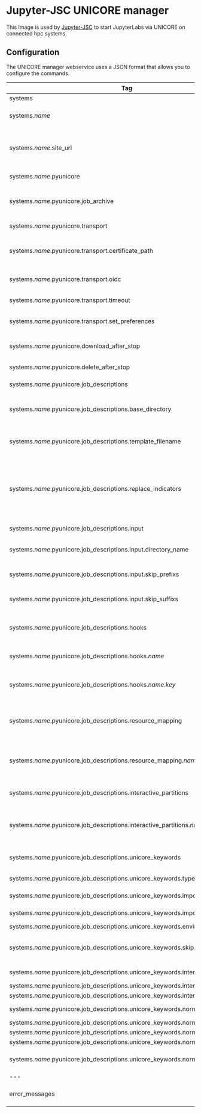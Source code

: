 # Jupyter-JSC UNICORE manager

This Image is used by [Jupyter-JSC](https://jupyter-jsc.fz-juelich.de) to start JupyterLabs via UNICORE on connected hpc systems.

## Configuration
The UNICORE manager webservice uses a JSON format that allows you to configure the commands.  
  
| Tag | Type | Description |
| ------ | ------ | ------ |
| systems | Dict | System specific configuration |
| systems._name_ | Dict | Required to define system specific configuration for system _name_ |
| systems._name_.site_url | String | Target to communicate with. Most of the time it's a UNICORE Gateway. Default: https://localhost:8080/DEMO-SITE/rest/core |
| systems._name_.pyunicore | Dict | UNICORE speicific configuration. |
| systems._name_.pyunicore.job_archive | String | Path. UNICORE manager service will store files of stopped jobs there. Default: /tmp |
| systems._name_.pyunicore.transport | Dict | UNICORE Transport speicific configuration. |
| systems._name_.pyunicore.transport.certificate_path | String or False | Path to certificate authority file of UNICORE Gateway. False: certificate not verified. Default: False |
| systems._name_.pyunicore.transport.oidc | Boolean | Defines oidc parameter for UNICORE transport. Default: True |
| systems._name_.pyunicore.transport.timeout | Integer | Timeout when communication with UNICORE. Default 120. |
| systems._name_.pyunicore.transport.set_preferences | Boolean | Defines set_preferences parameter for UNICORE transport. Default: True |
| systems._name_.pyunicore.download_after_stop  | Boolean | Download files in job directory, after job was stopped. Default: False |
| systems._name_.pyunicore.delete_after_stop  | Boolean | Delete job directory, after job was stopped. Default: False |
| systems._name_.pyunicore.job_descriptions | Dict | Job Description specific configuration. |
| systems._name_.pyunicore.job_descriptions.base_directory | String | Path to directory where job descriptions are stored. Default: /mnt/config/job_descriptions |
| systems._name_.pyunicore.job_descriptions.template_filename | String | This file will be used as template for each new create job. Default: job_description.json.template |
| systems._name_.pyunicore.job_descriptions.replace_indicators | List of 2 Strings | These indicators will be used to find variables in all job files, which should be replaced with their actual value. \<JUPYTERHUB_API_TOKEN\> will be replaced with the actual value. Default: ["<", ">"] |
| systems._name_.pyunicore.job_descriptions.input | Dict | Input files for Job Description speicific configuration. |
| systems._name_.pyunicore.job_descriptions.input.directory_name | String | Name of the directory where all input files are stored. Default: input |
| systems._name_.pyunicore.job_descriptions.input.skip_prefixs | List of Strings | Files with these prefixs will be skipped in this job. Default: ["skip_"] |
| systems._name_.pyunicore.job_descriptions.input.skip_suffixs | List of Strings | Files with these suffixs will be skipped in this job. Default: [".swp"] |
| systems._name_.pyunicore.job_descriptions.hooks | Dict | Hooks can be used, to specify Job behaviour for different projects, accounts, partitions or vos. |
| systems._name_.pyunicore.job_descriptions.hooks._name_ | Dict | Name of this hook. Will be replaced in input or job_description file. |
| systems._name_.pyunicore.job_descriptions.hooks._name_._key_ | List of Strings | Key/Values to determine specific behaviour. Example: "project": ["training2101", "training2102"] |
| systems._name_.pyunicore.job_descriptions.resource_mapping | Dict | JupyterHub will send us resources as normal user_options. We want to find these and map them to UNICORE specific names |
| systems._name_.pyunicore.job_descriptions.resource_mapping._name_ | String | _name_ as JupyterHub used it in user_options. Value will be the expected key for UNICOREs job description. Example: "resource_nodes": "Nodes" |
| systems._name_.pyunicore.job_descriptions.interactive_partitions | Dict | Mapping of internal partition name, to the name UNICORE expects it. |
| systems._name_.pyunicore.job_descriptions.interactive_partitions._name_ | String | Partition name as configured in UNICORE. `*` and `?` can be used as wildcards. Example: "LoginNode": "juwels*.fz-juelich.de" |
| systems._name_.pyunicore.job_descriptions.unicore_keywords | Dict | Different Keywords, which are expected by UNICORE. More information [here](https://sourceforge.net/p/unicore/wiki/Job_Description/) |
| systems._name_.pyunicore.job_descriptions.unicore_keywords.type_key | String | Define Job type. Default: Job type |
| systems._name_.pyunicore.job_descriptions.unicore_keywords.imports_key | String | Define keyword for Import. Default: Imports |
| systems._name_.pyunicore.job_descriptions.unicore_keywords.imports_from_value | String | Define From value for imports. Default: inline://dummy |
| systems._name_.pyunicore.job_descriptions.unicore_keywords.environment_key | String | Default: Environment |
| systems._name_.pyunicore.job_descriptions.unicore_keywords.skip_environments | List of Strings | Env variables not passed through to job. Default: ["JUPYTERHUB_API_TOKEN", "JPY_API_TOKEN"] |
| systems._name_.pyunicore.job_descriptions.unicore_keywords.interactive | Dict | Define keywords for interactive jobs. |
| systems._name_.pyunicore.job_descriptions.unicore_keywords.interactive.node_key | String | Default: Login Node |
| systems._name_.pyunicore.job_descriptions.unicore_keywords.interactive.type_value | String | Default: interactive |
| systems._name_.pyunicore.job_descriptions.unicore_keywords.normal | String | Define keywords for normal jobs. |
| systems._name_.pyunicore.job_descriptions.unicore_keywords.normal.type_value | String | Default: normal |
| systems._name_.pyunicore.job_descriptions.unicore_keywords.normal.resources_key | String | Default: Resources |
| systems._name_.pyunicore.job_descriptions.unicore_keywords.normal.queue_key | String | Default: Queue |
| systems._name_.pyunicore.job_descriptions.unicore_keywords.normal.set_queue | Boolean | Whether to set the queue in the job description or not. Default: True |
| --- | --- | --- |
| error_messages | Dict | Used to specify error messages, which will inform the user |
